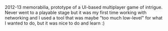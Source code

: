 2012-13 memorabilia, prototype of a UI-based multiplayer game of intrigue.
Never went to a playable stage but it was my first time working with networking and I used a tool that was maybe "too much low-level" for what I wanted to do, but it was nice to do and learn :)
